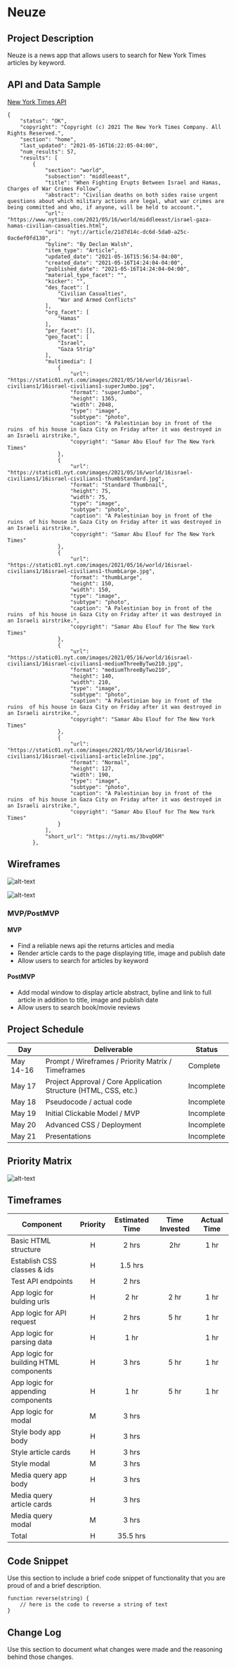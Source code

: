 # Neuze

## Project Description

Neuze is a news app that allows users to search for New York Times articles by keyword. 

## API and Data Sample

[New York Times API](https://developer.nytimes.com/apis)
```
{
    "status": "OK",
    "copyright": "Copyright (c) 2021 The New York Times Company. All Rights Reserved.",
    "section": "home",
    "last_updated": "2021-05-16T16:22:05-04:00",
    "num_results": 57,
    "results": [
        {
            "section": "world",
            "subsection": "middleeast",
            "title": "When Fighting Erupts Between Israel and Hamas, Charges of War Crimes Follow",
            "abstract": "Civilian deaths on both sides raise urgent questions about which military actions are legal, what war crimes are being committed and who, if anyone, will be held to account.",
            "url": "https://www.nytimes.com/2021/05/16/world/middleeast/israel-gaza-hamas-civilian-casualties.html",
            "uri": "nyt://article/21d7d14c-dc6d-5da0-a25c-0ac6ef0fd138",
            "byline": "By Declan Walsh",
            "item_type": "Article",
            "updated_date": "2021-05-16T15:56:54-04:00",
            "created_date": "2021-05-16T14:24:04-04:00",
            "published_date": "2021-05-16T14:24:04-04:00",
            "material_type_facet": "",
            "kicker": "",
            "des_facet": [
                "Civilian Casualties",
                "War and Armed Conflicts"
            ],
            "org_facet": [
                "Hamas"
            ],
            "per_facet": [],
            "geo_facet": [
                "Israel",
                "Gaza Strip"
            ],
            "multimedia": [
                {
                    "url": "https://static01.nyt.com/images/2021/05/16/world/16israel-civilians1/16israel-civilians1-superJumbo.jpg",
                    "format": "superJumbo",
                    "height": 1365,
                    "width": 2048,
                    "type": "image",
                    "subtype": "photo",
                    "caption": "A Palestinian boy in front of the ruins  of his house in Gaza City on Friday after it was destroyed in an Israeli airstrike.",
                    "copyright": "Samar Abu Elouf for The New York Times"
                },
                {
                    "url": "https://static01.nyt.com/images/2021/05/16/world/16israel-civilians1/16israel-civilians1-thumbStandard.jpg",
                    "format": "Standard Thumbnail",
                    "height": 75,
                    "width": 75,
                    "type": "image",
                    "subtype": "photo",
                    "caption": "A Palestinian boy in front of the ruins  of his house in Gaza City on Friday after it was destroyed in an Israeli airstrike.",
                    "copyright": "Samar Abu Elouf for The New York Times"
                },
                {
                    "url": "https://static01.nyt.com/images/2021/05/16/world/16israel-civilians1/16israel-civilians1-thumbLarge.jpg",
                    "format": "thumbLarge",
                    "height": 150,
                    "width": 150,
                    "type": "image",
                    "subtype": "photo",
                    "caption": "A Palestinian boy in front of the ruins  of his house in Gaza City on Friday after it was destroyed in an Israeli airstrike.",
                    "copyright": "Samar Abu Elouf for The New York Times"
                },
                {
                    "url": "https://static01.nyt.com/images/2021/05/16/world/16israel-civilians1/16israel-civilians1-mediumThreeByTwo210.jpg",
                    "format": "mediumThreeByTwo210",
                    "height": 140,
                    "width": 210,
                    "type": "image",
                    "subtype": "photo",
                    "caption": "A Palestinian boy in front of the ruins  of his house in Gaza City on Friday after it was destroyed in an Israeli airstrike.",
                    "copyright": "Samar Abu Elouf for The New York Times"
                },
                {
                    "url": "https://static01.nyt.com/images/2021/05/16/world/16israel-civilians1/16israel-civilians1-articleInline.jpg",
                    "format": "Normal",
                    "height": 127,
                    "width": 190,
                    "type": "image",
                    "subtype": "photo",
                    "caption": "A Palestinian boy in front of the ruins  of his house in Gaza City on Friday after it was destroyed in an Israeli airstrike.",
                    "copyright": "Samar Abu Elouf for The New York Times"
                }
            ],
            "short_url": "https://nyti.ms/3bvqO6M"
        },
```

## Wireframes

![alt-text](https://res.cloudinary.com/ditt6ekpx/image/upload/v1621254142/GA%20Project%201/iPhone_12_Pro_Max_1_dkkjk3.png "Image of main view of app")

![alt-text](https://res.cloudinary.com/ditt6ekpx/image/upload/v1621254142/GA%20Project%201/iPhone_12_Pro_Max_2_sscbdc.png "Image of modal window")

### MVP/PostMVP

#### MVP 
- Find a reliable news api the returns articles and media
- Render article cards to the page displaying title, image and publish date
- Allow users to search for articles by keyword

#### PostMVP  

- Add modal window to display article abstract, byline and link to full article in addition to title, image and publish date
- Allow users to search book/movie reviews

## Project Schedule

|  Day | Deliverable | Status
|---|---| ---|
|May 14-16| Prompt / Wireframes / Priority Matrix / Timeframes | Complete
|May 17| Project Approval / Core Application Structure (HTML, CSS, etc.) | Incomplete
|May 18| Pseudocode / actual code | Incomplete
|May 19| Initial Clickable Model / MVP  | Incomplete
|May 20| Advanced CSS / Deployment | Incomplete
|May 21| Presentations | Incomplete

## Priority Matrix

![alt-text](https://res.cloudinary.com/ditt6ekpx/image/upload/v1621254522/GA%20Project%201/priority_matrix_hr_kyprs5.png "Image of priority matrix")

## Timeframes

| Component | Priority | Estimated Time | Time Invested | Actual Time |
| --- | :---: |  :---: | :---: | :---: |
| Basic HTML structure | H | 2 hrs | 2hr | 1 hr |
| Establish CSS classes & ids | H | 1.5 hrs |  |  |
| Test API endpoints | H | 2 hrs |  |  |
| App logic for bulding urls | H | 2 hr | 2 hr | 1 hr |
| App logic for API request | H | 2 hrs | 5 hr | 1 hr |
| App logic for parsing data | H | 1 hr |  | 1 hr |
| App logic for building HTML components | H | 3 hrs | 5 hr | 1 hr |
| App logic for appending components | H | 1 hr | 5 hr | 1 hr |
| App logic for modal | M | 3 hrs |  |  |
| Style body app body | H | 3 hrs |  |  |
| Style article cards | H | 3 hrs |  |  |
| Style modal | M | 3 hrs |  |  |
| Media query app body | H | 3 hrs |  |  |
| Media query article cards | H | 3 hrs |  |  |
| Media query modal | M | 3 hrs |  |  |
| Total | H | 35.5 hrs|  |  |

## Code Snippet

Use this section to include a brief code snippet of functionality that you are proud of and a brief description.  

```
function reverse(string) {
	// here is the code to reverse a string of text
}
```

## Change Log
 Use this section to document what changes were made and the reasoning behind those changes.  







